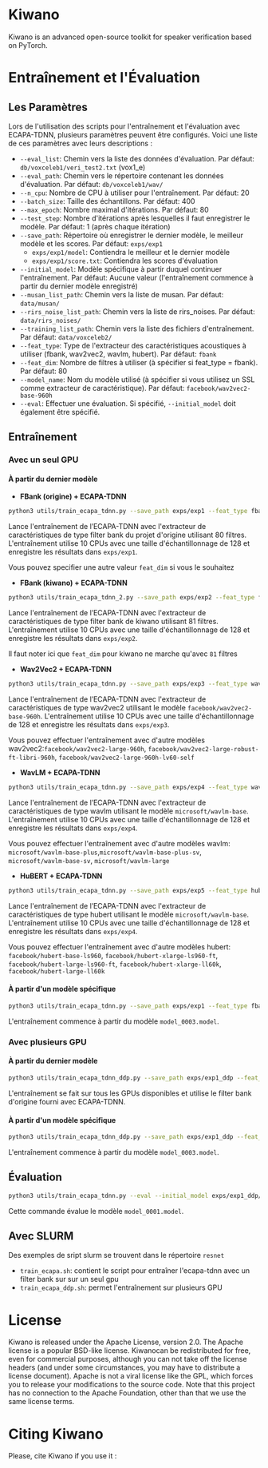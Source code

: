 # Kiwano

Kiwano is an advanced open-source toolkit for speaker verification based on PyTorch.


# Entraînement et l'Évaluation

## Les Paramètres

Lors de l'utilisation des scripts pour l'entraînement et l'évaluation avec ECAPA-TDNN, plusieurs paramètres peuvent être configurés. Voici une liste de ces paramètres avec leurs descriptions :

- `--eval_list`: Chemin vers la liste des données d'évaluation. Par défaut: `db/voxceleb1/veri_test2.txt` (vox1_e)
- `--eval_path`: Chemin vers le répertoire contenant les données d'évaluation. Par défaut: `db/voxceleb1/wav/`
- `--n_cpu`: Nombre de CPU à utiliser pour l'entraînement. Par défaut: 20
- `--batch_size`: Taille des échantillons. Par défaut: 400
- `--max_epoch`: Nombre maximal d'itérations. Par défaut: 80
- `--test_step`: Nombre d'itérations après lesquelles il faut enregistrer le modèle. Par défaut: 1 (après chaque itération)
- `--save_path`: Répertoire où enregistrer le dernier modèle, le meilleur modèle et les scores. Par défaut: `exps/exp1`
  - `exps/exp1/model`: Contiendra le meilleur et le dernier modèle
  - `exps/exp1/score.txt`: Contiendra les scores d'évaluation
- `--initial_model`: Modèle spécifique à partir duquel continuer l'entraînement. Par défaut: Aucune valeur (l'entraînement commence à partir du dernier modèle enregistré)
- `--musan_list_path`: Chemin vers la liste de musan. Par défaut: `data/musan/`
- `--rirs_noise_list_path`: Chemin vers la liste de rirs_noises. Par défaut: `data/rirs_noises/`
- `--training_list_path`: Chemin vers la liste des fichiers d'entraînement. Par défaut: `data/voxceleb2/`
- `--feat_type`: Type de l'extracteur des caractéristiques acoustiques à utiliser (fbank, wav2vec2, wavlm, hubert). Par défaut: `fbank`
- `--feat_dim`: Nombre de filtres à utiliser (à spécifier si feat_type = fbank). Par défaut: 80
- `--model_name`: Nom du modèle utilisé (à spécifier si vous utilisez un SSL comme extracteur de caractéristique). Par défaut: `facebook/wav2vec2-base-960h`
- `--eval`: Effectuer une évaluation. Si spécifié, `--initial_model` doit également être spécifié.

## Entraînement

### Avec un seul GPU

#### À partir du dernier modèle

- **FBank (origine) + ECAPA-TDNN**
```bash
python3 utils/train_ecapa_tdnn.py --save_path exps/exp1 --feat_type fbank --feat_dim 80 --n_cpu 10 --batch_size 128
```

Lance l'entraînement de l’ECAPA-TDNN avec l'extracteur de caractéristiques de type filter bank du projet d'origine utilisant 80 filtres. L'entraînement utilise 10 CPUs avec une taille d'échantillonnage de 128 et enregistre les résultats dans `exps/exp1`.

Vous pouvez specifier une autre valeur `feat_dim` si vous le souhaitez
- **FBank (kiwano) + ECAPA-TDNN**
```bash
python3 utils/train_ecapa_tdnn_2.py --save_path exps/exp2 --feat_type fbank --feat_dim 81 --n_cpu 10 --batch_size 128
```
Lance l'entraînement de l’ECAPA-TDNN avec  l'extracteur de caractéristiques de type filter bank de kiwano utilisant 81 filtres. L'entraînement utilise 10 CPUs avec une taille d'échantillonnage de 128 et enregistre les résultats dans `exps/exp2`.

Il faut noter ici que `feat_dim` pour kiwano ne marche qu'avec `81` filtres

- **Wav2Vec2 + ECAPA-TDNN**
```bash
python3 utils/train_ecapa_tdnn.py --save_path exps/exp3 --feat_type wav2vec2 --n_cpu 10 --batch_size 128 --model_name facebook/wav2vec2-base-960h
```
Lance l'entraînement de l’ECAPA-TDNN avec l'extracteur de caractéristiques de type wav2vec2 utilisant le modèle `facebook/wav2vec2-base-960h`. L'entraînement utilise 10 CPUs avec une taille d'échantillonnage de 128 et enregistre les résultats dans `exps/exp3`.

Vous pouvez effectuer l'entraînement avec d'autre modèles wav2vec2:`facebook/wav2vec2-large-960h`, `facebook/wav2vec2-large-robust-ft-libri-960h`, `facebook/wav2vec2-large-960h-lv60-self`



- **WavLM + ECAPA-TDNN**
```bash
python3 utils/train_ecapa_tdnn.py --save_path exps/exp4 --feat_type wavlm --n_cpu 10 --batch_size 128 --model_name microsoft/wavlm-base
```
Lance l'entraînement de l’ECAPA-TDNN avec l'extracteur de caractéristiques de type wavlm utilisant le modèle `microsoft/wavlm-base`. L'entraînement utilise 10 CPUs avec une taille d'échantillonnage de 128 et enregistre les résultats dans `exps/exp4`.

Vous pouvez effectuer l'entraînement avec d'autre modèles wavlm: `microsoft/wavlm-base-plus`,`microsoft/wavlm-base-plus-sv`, `microsoft/wavlm-base-sv`, `microsoft/wavlm-large`


- **HuBERT + ECAPA-TDNN**
```bash
python3 utils/train_ecapa_tdnn.py --save_path exps/exp5 --feat_type hubert --n_cpu 10 --batch_size 128 --model_name microsoft/wavlm-base
```
Lance l'entraînement de l’ECAPA-TDNN avec l'extracteur de caractéristiques de type hubert utilisant le modèle `microsoft/wavlm-base`. L'entraînement utilise 10 CPUs avec une taille d'échantillonnage de 128 et enregistre les résultats dans `exps/exp4`.

Vous pouvez effectuer l'entraînement avec d'autre modèles hubert: `facebook/hubert-base-ls960`, `facebook/hubert-xlarge-ls960-ft`, `facebook/hubert-large-ls960-ft`, `facebook/hubert-xlarge-ll60k`, `facebook/hubert-large-ll60k`

#### À partir d'un modèle spécifique

```bash
python3 utils/train_ecapa_tdnn.py --save_path exps/exp1 --feat_type fbank --feat_dim 80 --n_cpu 10 --batch_size 128 --initial_model exps/exp1/model/model_0003.model
```

L'entraînement commence à partir du modèle `model_0003.model`.

### Avec plusieurs GPU

#### À partir du dernier modèle

```bash
python3 utils/train_ecapa_tdnn_ddp.py --save_path exps/exp1_ddp --feat_type fbank --feat_dim 80 --n_cpu 10 --batch_size 128
```

L'entraînement se fait sur tous les GPUs disponibles et utilise le filter bank d'origine fourni avec ECAPA-TDNN.

#### À partir d'un modèle spécifique

```bash
python3 utils/train_ecapa_tdnn_ddp.py --save_path exps/exp1_ddp --feat_dim 81 --n_cpu 10 --batch_size 128 --initial_model exps/exp1_1_ddp/model/model_0003.model
```

L'entraînement commence à partir du modèle `model_0003.model`.

## Évaluation

```bash
python3 utils/train_ecapa_tdnn.py --eval --initial_model exps/exp1_ddp/model/model_0001.model --feat_dim 81 --n_cpu 10
```

Cette commande évalue le modèle `model_0001.model`.

## Avec SLURM

Des exemples de sript slurm se trouvent dans le répertoire `resnet`

- `train_ecapa.sh`: contient le script pour entraîner l'ecapa-tdnn avec un filter bank sur sur un seul gpu
- `train_ecapa_ddp.sh`: permet l'entraînement sur plusieurs GPU



# License

Kiwano is released under the Apache License, version 2.0. The Apache license is a popular BSD-like license. Kiwanocan be redistributed for free, even for commercial purposes, although you can not take off the license headers (and under some circumstances, you may have to distribute a license document). Apache is not a viral license like the GPL, which forces you to release your modifications to the source code. Note that this project has no connection to the Apache Foundation, other than that we use the same license terms.


# Citing Kiwano

Please, cite Kiwano if you use it :









